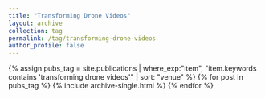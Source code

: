 ```yaml
---
title: "Transforming Drone Videos"
layout: archive
collection: tag
permalink: /tag/transforming-drone-videos
author_profile: false
---
```


{% assign pubs_tag = site.publications | where_exp:"item", "item.keywords contains 'transforming drone videos'" | sort: "venue" %}
{% for post in pubs_tag %}
  {% include archive-single.html %}
{% endfor %}